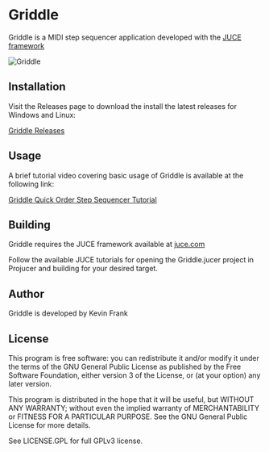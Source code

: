 # Griddle

Griddle is a MIDI step sequencer application developed with the [JUCE framework](https://juce.com)

![Griddle](https://i.snap.as/xza0BGs.png)

## Installation

Visit the Releases page to download the install the latest releases for Windows and Linux:

[Griddle Releases](https://github.com/basement-cacophonist/Griddle/releases)

## Usage

A brief tutorial video covering basic usage of Griddle is available at the following link:

[Griddle Quick Order Step Sequencer Tutorial](https://vimeo.com/414305938)

## Building
Griddle requires the JUCE framework available at [juce.com](https://juce.com)

Follow the available JUCE tutorials for opening the Griddle.jucer project in Projucer and building for your desired target.

## Author
Griddle is developed by Kevin Frank

## License
This program is free software: you can redistribute it and/or modify
it under the terms of the GNU General Public License as published by
the Free Software Foundation, either version 3 of the License, or
(at your option) any later version.

This program is distributed in the hope that it will be useful,
but WITHOUT ANY WARRANTY; without even the implied warranty of
MERCHANTABILITY or FITNESS FOR A PARTICULAR PURPOSE.  See the
GNU General Public License for more details.

See LICENSE.GPL for full GPLv3 license.